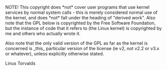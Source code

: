  NOTE! This copyright does \*not\* cover user programs that use kernel services by normal system calls - this is merely considered normal use of the kernel, and does \*not\* fall under the heading of &quot;derived work&quot;. Also note that the GPL below is copyrighted by the Free Software Foundation, but the instance of code that it refers to (the Linux kernel) is copyrighted by me and others who actually wrote it.

Also note that the only valid version of the GPL as far as the kernel is concerned is \_this\_ particular version of the license (ie v2, not v2.2 or v3.x or whatever), unless explicitly otherwise stated.

Linus Torvalds